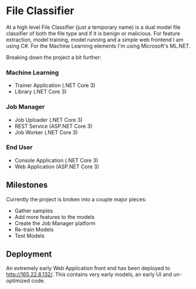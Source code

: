 # File Classifier
At a high level File Classifier (just a temporary name) is a dual model file classifier of both the file type and if it is benign or malicious.  For feature extraction, model training, model running and a simple web frontend I am using C#.  For the Machine Learning elements I'm using Microsoft's ML.NET.

Breaking down the project a bit further:

### Machine Learning
* Trainer Application (.NET Core 3)
* Library (.NET Core 3)

### Job Manager
* Job Uploader (.NET Core 3)
* REST Service (ASP.NET Core 3)
* Job Worker (.NET Core 3)

### End User
* Console Application (.NET Core 3)
* Web Application (ASP.NET Core 3)

## Milestones
Currently the project is broken into a couple major pieces:
* Gather samples
* Add more features to the models
* Create the Job Manager platform
* Re-train Models
* Test Models

## Deployment
An extremely early Web Application front end has been deployed to http://165.22.8.132/.  This contains very early models, an early UI and un-optimized code.
